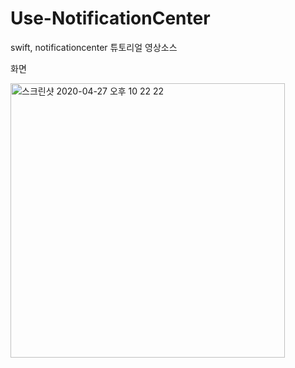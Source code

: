 # Use-NotificationCenter
swift, notificationcenter 튜토리얼 영상소스 



화면
<div>
  <img width="439" alt="스크린샷 2020-04-27 오후 10 22 22" src="https://user-images.githubusercontent.com/33385465/80378224-509c7b00-88d7-11ea-9b6e-a237d93b913d.png">
